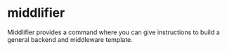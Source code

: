 # middlifier
Middlifier provides a command where you can give instructions to build a general backend and middleware template.
